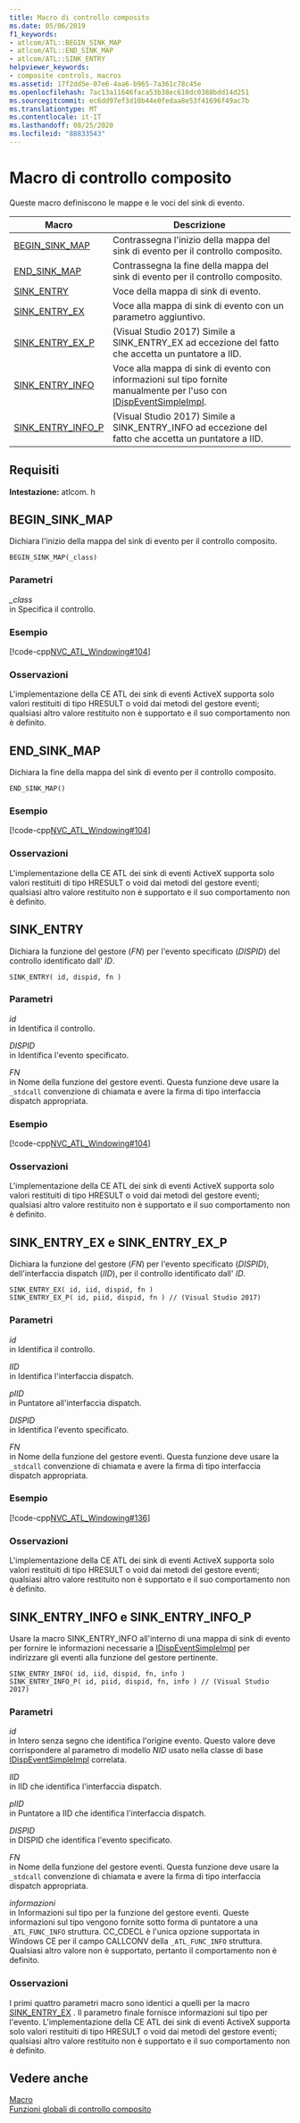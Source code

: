 ```yaml
---
title: Macro di controllo composito
ms.date: 05/06/2019
f1_keywords:
- atlcom/ATL::BEGIN_SINK_MAP
- atlcom/ATL::END_SINK_MAP
- atlcom/ATL::SINK_ENTRY
helpviewer_keywords:
- composite controls, macros
ms.assetid: 17f2dd5e-07e6-4aa6-b965-7a361c78c45e
ms.openlocfilehash: 7ac13a11646faca53b38ec610dc0388bdd14d251
ms.sourcegitcommit: ec6dd97ef3d10b44e0fedaa8e53f41696f49ac7b
ms.translationtype: MT
ms.contentlocale: it-IT
ms.lasthandoff: 08/25/2020
ms.locfileid: "88833543"
---
```

# <a name="composite-control-macros"></a>Macro di controllo composito

Queste macro definiscono le mappe e le voci del sink di evento.

|Macro|Descrizione|
|-|-|
|[BEGIN_SINK_MAP](#begin_sink_map)|Contrassegna l'inizio della mappa del sink di evento per il controllo composito.|
|[END_SINK_MAP](#end_sink_map)|Contrassegna la fine della mappa del sink di evento per il controllo composito.|
|[SINK_ENTRY](#sink_entry)|Voce della mappa di sink di evento.|
|[SINK_ENTRY_EX](#sink_entry_ex)|Voce alla mappa di sink di evento con un parametro aggiuntivo.|
|[SINK_ENTRY_EX_P](#sink_entry_ex)| (Visual Studio 2017) Simile a SINK_ENTRY_EX ad eccezione del fatto che accetta un puntatore a IID.|
|[SINK_ENTRY_INFO](#sink_entry_info)|Voce alla mappa di sink di evento con informazioni sul tipo fornite manualmente per l'uso con [IDispEventSimpleImpl](../../atl/reference/idispeventsimpleimpl-class.md).|
|[SINK_ENTRY_INFO_P](#sink_entry_info)| (Visual Studio 2017) Simile a SINK_ENTRY_INFO ad eccezione del fatto che accetta un puntatore a IID.|

## <a name="requirements"></a>Requisiti

**Intestazione:** atlcom. h

## <a name="begin_sink_map"></a><a name="begin_sink_map"></a> BEGIN_SINK_MAP

Dichiara l'inizio della mappa del sink di evento per il controllo composito.

```
BEGIN_SINK_MAP(_class)
```

### <a name="parameters"></a>Parametri

*_class*<br/>
in Specifica il controllo.

### <a name="example"></a>Esempio

[!code-cpp[NVC_ATL_Windowing#104](../../atl/codesnippet/cpp/composite-control-macros_1.h)]

### <a name="remarks"></a>Osservazioni

L'implementazione della CE ATL dei sink di eventi ActiveX supporta solo valori restituiti di tipo HRESULT o void dai metodi del gestore eventi; qualsiasi altro valore restituito non è supportato e il suo comportamento non è definito.

## <a name="end_sink_map"></a><a name="end_sink_map"></a> END_SINK_MAP

Dichiara la fine della mappa del sink di evento per il controllo composito.

```
END_SINK_MAP()
```

### <a name="example"></a>Esempio

[!code-cpp[NVC_ATL_Windowing#104](../../atl/codesnippet/cpp/composite-control-macros_1.h)]

### <a name="remarks"></a>Osservazioni

L'implementazione della CE ATL dei sink di eventi ActiveX supporta solo valori restituiti di tipo HRESULT o void dai metodi del gestore eventi; qualsiasi altro valore restituito non è supportato e il suo comportamento non è definito.

## <a name="sink_entry"></a><a name="sink_entry"></a> SINK_ENTRY

Dichiara la funzione del gestore (*FN*) per l'evento specificato (*DISPID*) del controllo identificato dall' *ID*.

```
SINK_ENTRY( id, dispid, fn )
```

### <a name="parameters"></a>Parametri

*id*<br/>
in Identifica il controllo.

*DISPID*<br/>
in Identifica l'evento specificato.

*FN*<br/>
in Nome della funzione del gestore eventi. Questa funzione deve usare la `_stdcall` convenzione di chiamata e avere la firma di tipo interfaccia dispatch appropriata.

### <a name="example"></a>Esempio

[!code-cpp[NVC_ATL_Windowing#104](../../atl/codesnippet/cpp/composite-control-macros_1.h)]

### <a name="remarks"></a>Osservazioni

L'implementazione della CE ATL dei sink di eventi ActiveX supporta solo valori restituiti di tipo HRESULT o void dai metodi del gestore eventi; qualsiasi altro valore restituito non è supportato e il suo comportamento non è definito.

## <a name="sink_entry_ex-and-sink_entry_ex_p"></a><a name="sink_entry_ex"></a> SINK_ENTRY_EX e SINK_ENTRY_EX_P

Dichiara la funzione del gestore (*FN*) per l'evento specificato (*DISPID*), dell'interfaccia dispatch (*IID*), per il controllo identificato dall' *ID*.

```
SINK_ENTRY_EX( id, iid, dispid, fn )
SINK_ENTRY_EX_P( id, piid, dispid, fn ) // (Visual Studio 2017)
```

### <a name="parameters"></a>Parametri

*id*<br/>
in Identifica il controllo.

*IID*<br/>
in Identifica l'interfaccia dispatch.

*pIID*<br/>
in Puntatore all'interfaccia dispatch.

*DISPID*<br/>
in Identifica l'evento specificato.

*FN*<br/>
in Nome della funzione del gestore eventi. Questa funzione deve usare la `_stdcall` convenzione di chiamata e avere la firma di tipo interfaccia dispatch appropriata.

### <a name="example"></a>Esempio

[!code-cpp[NVC_ATL_Windowing#136](../../atl/codesnippet/cpp/composite-control-macros_2.h)]

### <a name="remarks"></a>Osservazioni

L'implementazione della CE ATL dei sink di eventi ActiveX supporta solo valori restituiti di tipo HRESULT o void dai metodi del gestore eventi; qualsiasi altro valore restituito non è supportato e il suo comportamento non è definito.

## <a name="sink_entry_info-and-sink_entry_info_p"></a><a name="sink_entry_info"></a> SINK_ENTRY_INFO e SINK_ENTRY_INFO_P

Usare la macro SINK_ENTRY_INFO all'interno di una mappa di sink di evento per fornire le informazioni necessarie a [IDispEventSimpleImpl](../../atl/reference/idispeventsimpleimpl-class.md) per indirizzare gli eventi alla funzione del gestore pertinente.

```
SINK_ENTRY_INFO( id, iid, dispid, fn, info )
SINK_ENTRY_INFO_P( id, piid, dispid, fn, info ) // (Visual Studio 2017)
```

### <a name="parameters"></a>Parametri

*id*<br/>
in Intero senza segno che identifica l'origine evento. Questo valore deve corrispondere al parametro di modello *NID* usato nella classe di base [IDispEventSimpleImpl](../../atl/reference/idispeventsimpleimpl-class.md) correlata.

*IID*<br/>
in IID che identifica l'interfaccia dispatch.

*pIID*<br/>
in Puntatore a IID che identifica l'interfaccia dispatch.

*DISPID*<br/>
in DISPID che identifica l'evento specificato.

*FN*<br/>
in Nome della funzione del gestore eventi. Questa funzione deve usare la `_stdcall` convenzione di chiamata e avere la firma di tipo interfaccia dispatch appropriata.

*informazioni*<br/>
in Informazioni sul tipo per la funzione del gestore eventi. Queste informazioni sul tipo vengono fornite sotto forma di puntatore a una `_ATL_FUNC_INFO` struttura. CC_CDECL è l'unica opzione supportata in Windows CE per il campo CALLCONV della `_ATL_FUNC_INFO` struttura. Qualsiasi altro valore non è supportato, pertanto il comportamento non è definito.

### <a name="remarks"></a>Osservazioni

I primi quattro parametri macro sono identici a quelli per la macro [SINK_ENTRY_EX](#sink_entry_ex) . Il parametro finale fornisce informazioni sul tipo per l'evento. L'implementazione della CE ATL dei sink di eventi ActiveX supporta solo valori restituiti di tipo HRESULT o void dai metodi del gestore eventi; qualsiasi altro valore restituito non è supportato e il suo comportamento non è definito.

## <a name="see-also"></a>Vedere anche

[Macro](../../atl/reference/atl-macros.md)<br/>
[Funzioni globali di controllo composito](../../atl/reference/composite-control-global-functions.md)
